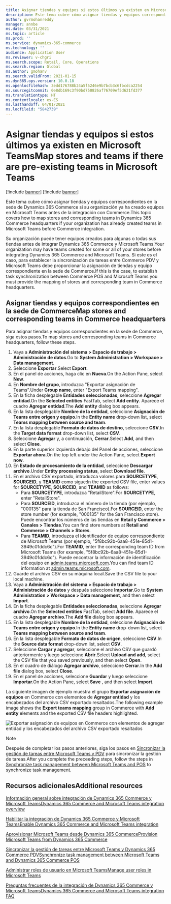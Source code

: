 ```yaml
---
title: Asignar tiendas y equipos si estos últimos ya existen en Microsoft Teams
description: Este tema cubre cómo asignar tiendas y equipos correspondientes en la sede de Dynamics 365 Commerce si su organización ya ha creado equipos en Microsoft Teams antes de la integración con Commerce.
author: gvrmohanreddy
manager: annbe
ms.date: 03/31/2021
ms.topic: article
ms.prod: ''
ms.service: dynamics-365-commerce
ms.technology: ''
audience: Application User
ms.reviewer: v-chgri
ms.search.scope: Retail, Core, Operations
ms.search.region: Global
ms.author: gmohanv
ms.search.validFrom: 2021-01-15
ms.dyn365.ops.version: 10.0.18
ms.openlocfilehash: 3edd176788b24a5f5246e9b7bcb3c6fbcdca2254
ms.sourcegitcommit: 0e8db169c3f90bd750826af76709ef5d621fd377
ms.translationtype: HT
ms.contentlocale: es-ES
ms.lasthandoff: 04/01/2021
ms.locfileid: "5842739"
---
```

# <a name="map-stores-and-teams-if-there-are-pre-existing-teams-in-microsoft-teams"></a><span data-ttu-id="4f5f2-103">Asignar tiendas y equipos si estos últimos ya existen en Microsoft Teams</span><span class="sxs-lookup"><span data-stu-id="4f5f2-103">Map stores and teams if there are pre-existing teams in Microsoft Teams</span></span>

[!include [banner](includes/banner.md)]
[!include [banner](includes/preview-banner.md)]

<span data-ttu-id="4f5f2-104">Este tema cubre cómo asignar tiendas y equipos correspondientes en la sede de Dynamics 365 Commerce si su organización ya ha creado equipos en Microsoft Teams antes de la integración con Commerce.</span><span class="sxs-lookup"><span data-stu-id="4f5f2-104">This topic covers how to map stores and corresponding teams in Dynamics 365 Commerce headquarters if your organization has already created teams in Microsoft Teams before Commerce integration.</span></span>

<span data-ttu-id="4f5f2-105">Su organización puede tener equipos creados para algunas o todas sus tiendas antes de integrar Dynamics 365 Commerce y Microsoft Teams.</span><span class="sxs-lookup"><span data-stu-id="4f5f2-105">Your organization may have teams created for some or all of your stores before integrating Dynamics 365 Commerce and Microsoft Teams.</span></span> <span data-ttu-id="4f5f2-106">Si este es el caso, para establecer la sincronización de tareas entre Commerce PDV y Microsoft Teams debe proporcionar la asignación de tiendas y equipo correspondiente en la sede de Commerce.</span><span class="sxs-lookup"><span data-stu-id="4f5f2-106">If this is the case, to establish task synchronization between Commerce POS and Microsoft Teams you must provide the mapping of stores and corresponding team in Commerce headquarters.</span></span>

## <a name="map-stores-and-corresponding-teams-in-commerce-headquarters"></a><span data-ttu-id="4f5f2-107">Asignar tiendas y equipos correspondientes en la sede de Commerce</span><span class="sxs-lookup"><span data-stu-id="4f5f2-107">Map stores and corresponding teams in Commerce headquarters</span></span> 

<span data-ttu-id="4f5f2-108">Para asignar tiendas y equipos correspondientes en la sede de Commerce, siga estos pasos.</span><span class="sxs-lookup"><span data-stu-id="4f5f2-108">To map stores and corresponding teams in Commerce headquarters, follow these steps.</span></span>

1. <span data-ttu-id="4f5f2-109">Vaya a **Administración del sistema \> Espacio de trabajo \> Administración de datos**.</span><span class="sxs-lookup"><span data-stu-id="4f5f2-109">Go to **System Administration \> Workspace \> Data management**.</span></span>
1. <span data-ttu-id="4f5f2-110">Seleccione **Exportar**.</span><span class="sxs-lookup"><span data-stu-id="4f5f2-110">Select **Export**.</span></span> 
1. <span data-ttu-id="4f5f2-111">En el panel de acciones, haga clic en **Nueva**.</span><span class="sxs-lookup"><span data-stu-id="4f5f2-111">On the Action Pane, select **New**.</span></span>
1. <span data-ttu-id="4f5f2-112">En **Nombre del grupo**, introduzca "Exportar asignación de Teams".</span><span class="sxs-lookup"><span data-stu-id="4f5f2-112">Under **Group name**, enter "Export Teams mapping".</span></span>
1. <span data-ttu-id="4f5f2-113">En la ficha desplegable **Entidades seleccionadas**, seleccione **Agregar entidad**.</span><span class="sxs-lookup"><span data-stu-id="4f5f2-113">On the **Selected entities** FastTab, select **Add entity**.</span></span> <span data-ttu-id="4f5f2-114">Aparece el cuadro **Agregar entidad**.</span><span class="sxs-lookup"><span data-stu-id="4f5f2-114">The **Add entity** dialog box appears.</span></span>  
1. <span data-ttu-id="4f5f2-115">En la lista desplegable **Nombre de la entidad**, seleccione **Asignación de Teams entre origen y equipo**.</span><span class="sxs-lookup"><span data-stu-id="4f5f2-115">In the **Entity name** drop-down list, select **Teams mapping between source and team**.</span></span>
1. <span data-ttu-id="4f5f2-116">En la lista desplegable **Formato de datos de destino**, seleccione **CSV**.</span><span class="sxs-lookup"><span data-stu-id="4f5f2-116">In the **Target data format** drop-down list, select **CSV**.</span></span>
1. <span data-ttu-id="4f5f2-117">Seleccione **Agregar** y, a continuación, **Cerrar**.</span><span class="sxs-lookup"><span data-stu-id="4f5f2-117">Select **Add**, and then select **Close**.</span></span>
1. <span data-ttu-id="4f5f2-118">En la parte superior izquierda debajo del Panel de acciones, seleccione **Exportar ahora**.</span><span class="sxs-lookup"><span data-stu-id="4f5f2-118">On the top left under the Action Pane, select **Export now**.</span></span>
1. <span data-ttu-id="4f5f2-119">En **Estado de procesamiento de la entidad**, seleccione **Descargar archivo**.</span><span class="sxs-lookup"><span data-stu-id="4f5f2-119">Under **Entity processing status**, select **Download file**.</span></span>
1. <span data-ttu-id="4f5f2-120">En el archivo CSV exportado, introduzca valores para **SOURCETYPE**, **SOURCEID**, y **TEAMID** como sigue:</span><span class="sxs-lookup"><span data-stu-id="4f5f2-120">In the exported CSV file, enter values for **SOURCETYPE**, **SOURCEID**, and **TEAMID** as follows:</span></span>
    - <span data-ttu-id="4f5f2-121">Para **SOURCETYPE**, introduzca "RetailStore".</span><span class="sxs-lookup"><span data-stu-id="4f5f2-121">For **SOURCETYPE**, enter "RetailStore".</span></span> 
    - <span data-ttu-id="4f5f2-122">Para **SOURCEID**, introduzca el número de la tienda (por ejemplo, "000135" para la tienda de San Francisco).</span><span class="sxs-lookup"><span data-stu-id="4f5f2-122">For **SOURCEID**, enter the store number (for example, "000135" for the San Francisco store).</span></span> <span data-ttu-id="4f5f2-123">Puede encontrar los números de las tiendas en **Retail y Commerce \> Canales \> Tiendas**.</span><span class="sxs-lookup"><span data-stu-id="4f5f2-123">You can find store numbers at **Retail and Commerce \> Channels \> Stores**.</span></span>
    - <span data-ttu-id="4f5f2-124">Para **TEAMID**, introduzca el identificador de equipo correspondiente de Microsoft Teams (por ejemplo, "5f8bc92b-6aa8-451e-85d1-3949c01ddc6c").</span><span class="sxs-lookup"><span data-stu-id="4f5f2-124">For **TEAMID**, enter the corresponding team ID from Microsoft Teams (for example, "5f8bc92b-6aa8-451e-85d1-3949c01ddc6c").</span></span> <span data-ttu-id="4f5f2-125">Puede encontrar la información de identificación del equipo en [admin.teams.microsoft.com](https://admin.teams.microsoft.com).</span><span class="sxs-lookup"><span data-stu-id="4f5f2-125">You can find team ID information at [admin.teams.microsoft.com](https://admin.teams.microsoft.com).</span></span>
1. <span data-ttu-id="4f5f2-126">Guarde el archivo CSV en su máquina local.</span><span class="sxs-lookup"><span data-stu-id="4f5f2-126">Save the CSV file to your local machine.</span></span>
1. <span data-ttu-id="4f5f2-127">Vaya a **Administración del sistema \> Espacio de trabajo \> Administración de datos** y después seleccione **Importar**.</span><span class="sxs-lookup"><span data-stu-id="4f5f2-127">Go to **System Administration \> Workspace \> Data management**, and then select **Import**.</span></span>
1. <span data-ttu-id="4f5f2-128">En la ficha desplegable **Entidades seleccionadas**, seleccione **Agregar archivo**.</span><span class="sxs-lookup"><span data-stu-id="4f5f2-128">On the **Selected entities** FastTab, select **Add file**.</span></span> <span data-ttu-id="4f5f2-129">Aparece el cuadro **Agregar archivo**.</span><span class="sxs-lookup"><span data-stu-id="4f5f2-129">The **Add file** dialog box appears.</span></span>
1. <span data-ttu-id="4f5f2-130">En la lista desplegable **Nombre de la entidad**, seleccione **Asignación de Teams entre origen y equipo**.</span><span class="sxs-lookup"><span data-stu-id="4f5f2-130">In the **Entity name** drop-down list, select **Teams mapping between source and team**.</span></span>
1. <span data-ttu-id="4f5f2-131">En la lista desplegable **Formato de datos de origen**, seleccione **CSV**.</span><span class="sxs-lookup"><span data-stu-id="4f5f2-131">In the **Source data format** drop-down list, select **CSV**.</span></span>
1. <span data-ttu-id="4f5f2-132">Seleccione **Cargar y agregar**, seleccione el archivo CSV que guardó anteriormente y luego seleccione **Abrir**.</span><span class="sxs-lookup"><span data-stu-id="4f5f2-132">Select **Upload and add**, select the CSV file that you saved previously, and then select **Open**.</span></span>
1. <span data-ttu-id="4f5f2-133">En el cuadro de diálogo **Agregar archivo**, seleccione **Cerrar**.</span><span class="sxs-lookup"><span data-stu-id="4f5f2-133">In the **Add file** dialog box, select **Close**.</span></span>
1. <span data-ttu-id="4f5f2-134">En el panel de acciones, seleccione **Guardar** y luego seleccione **Importar**.</span><span class="sxs-lookup"><span data-stu-id="4f5f2-134">On the Action Pane, select **Save** , and then select **Import**.</span></span>

<span data-ttu-id="4f5f2-135">La siguiente imagen de ejemplo muestra el grupo **Exportar asignación de equipos** en Commerce con elementos de **Agregar entidad** y los encabezados del archivo CSV exportado resaltados.</span><span class="sxs-lookup"><span data-stu-id="4f5f2-135">The following example image shows the **Export teams mapping** group in Commerce with **Add entity** elements and the exported CSV file headers highlighted.</span></span>

![Exportar asignación de equipos en Commerce con elementos de agregar entidad y los encabezados del archivo CSV exportado resaltados](media/d365-commerce-data-mgmt-export-entity.png)

> [!NOTE]
> <span data-ttu-id="4f5f2-137">Después de completar los pasos anteriores, siga los pasos en [Sincronizar la gestión de tareas entre Microsoft Teams y PDV](synchronize-tasks-teams-pos.md) para sincronizar la gestión de tareas.</span><span class="sxs-lookup"><span data-stu-id="4f5f2-137">After you complete the preceeding steps, follow the steps in [Synchronize task management between Microsoft Teams and POS](synchronize-tasks-teams-pos.md) to synchronize task management.</span></span> 

## <a name="additional-resources"></a><span data-ttu-id="4f5f2-138">Recursos adicionales</span><span class="sxs-lookup"><span data-stu-id="4f5f2-138">Additional resources</span></span>

[<span data-ttu-id="4f5f2-139">Información general sobre integración de Dynamics 365 Commerce y Microsoft Teams</span><span class="sxs-lookup"><span data-stu-id="4f5f2-139">Dynamics 365 Commerce and Microsoft Teams integration overview</span></span>](commerce-teams-integration.md)

[<span data-ttu-id="4f5f2-140">Habilitar la integración de Dynamics 365 Commerce y Microsoft Teams</span><span class="sxs-lookup"><span data-stu-id="4f5f2-140">Enable Dynamics 365 Commerce and Microsoft Teams integration</span></span>](enable-teams-integration.md)

[<span data-ttu-id="4f5f2-141">Aprovisionar Microsoft Teams desde Dynamics 365 Commerce</span><span class="sxs-lookup"><span data-stu-id="4f5f2-141">Provision Microsoft Teams from Dynamics 365 Commerce</span></span>](provision-teams-from-commerce.md)

[<span data-ttu-id="4f5f2-142">Sincronizar la gestión de tareas entre Microsoft Teams y Dynamics 365 Commerce PDV</span><span class="sxs-lookup"><span data-stu-id="4f5f2-142">Synchronize task management between Microsoft Teams and Dynamics 365 Commerce POS</span></span>](synchronize-tasks-teams-pos.md)

[<span data-ttu-id="4f5f2-143">Administrar roles de usuario en Microsoft Teams</span><span class="sxs-lookup"><span data-stu-id="4f5f2-143">Manage user roles in Microsoft Teams</span></span>](manage-user-roles-teams.md)

[<span data-ttu-id="4f5f2-144">Preguntas frecuentes de la integración de Dynamics 365 Commerce y Microsoft Teams</span><span class="sxs-lookup"><span data-stu-id="4f5f2-144">Dynamics 365 Commerce and Microsoft Teams integration FAQ</span></span>](teams-integration-faq.md)
